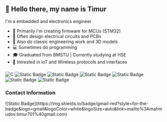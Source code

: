 ## 👋 Hello there, my name is Timur
I'm a embedded and electronics engineer

- 🔬 Primarily i'm creating firmware for MCUs (STM32)
- 🔌 Often design electrical circuits and PCBs
- 🔧 Also do classic engineering work and 3D models
- 💻 Sometimes do programming
- 🎓 Graduated from BMSTU | Сurrently studying at HSE
- 📡 Intrested in IoT and Wireless protocols and interfaces

### 
![C](https://img.shields.io/badge/c-%2300599C.svg?style=for-the-badge&logo=c&logoColor=white)
![Static Badge](https://img.shields.io/badge/STM32-blue?style=for-the-badge&logo=stmicroelectronics&logoColor=white&logoSize=auto)
![Static Badge](https://img.shields.io/badge/PCB-green?style=for-the-badge&logoColor=white&logoSize=auto)
![Static Badge](https://img.shields.io/badge/IoT-purple?style=for-the-badge&logoColor=white&logoSize=auto)
![Static Badge](https://img.shields.io/badge/EE-red?style=for-the-badge&logoColor=white&logoSize=auto)
![Static Badge](https://img.shields.io/badge/WIN-green?style=for-the-badge&logo=windows&logoColor=white&logoSize=auto)
![Static Badge](https://img.shields.io/badge/Linux-yellow?style=for-the-badge&logo=Linux&logoColor=white&logoSize=auto)

<h3>Contact Information</h3>
<div>![Static Badge](https://img.shields.io/badge/gmail-red?style=for-the-badge&logo=gmail&logoColor=white&logoSize=auto&link=mailto%3Amahmudov.timur701%40gmail.com)</div>


